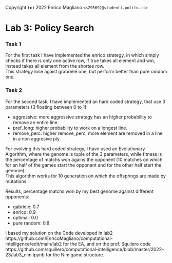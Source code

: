 
Copyright **`(c)`** 2022 Enrico Magliano `<s295692@studenti.polito.it>`
# Lab 3: Policy Search

<h3>Task 1</h3>
<p>
  For the first task I have implemented the enrico strategy, in which simply checks if there is only one active row, if true takes all element and win, instead takes all element from the shortes row.<br/>
  This strategy lose agaist grabriele one, but perform better than pure random one.
</p>
<h3>Task 2</h3>
For the second task, I have implemented an hard coded strategy, that use 3 parameters (3 floating between 0 to 1):
<ul>
  <li>aggressive: more aggressive strategy has an higher probability to remove an entire line.</li>
  <li>pref_long: higher probability to work on a longest line.</li>
  <li>remove_perc: higher remove_perc, more element are removed in a line in a non aggresive ply.</li>
</ul>
<p>
   For evolving this hard coded strategy, I have used an Evolutionary Algorithm, where the genome is tuple of the 3 parameters, while fitness is the percentage of matchs won agains the opponent  (10 matches on which for an half of the games start the opponent and for the other half start the genome).</br>
   This algorithm works for 10 generation on which the offsprings are made by mutations.
</p>
<p>
  Results, percentage matchs won by my best genome against different opponents:
  <ul>
  <li>gabriele: 0.7</li>
    <li>enrico: 0.9</li>
    <li>optimal: 0.0</li>
    <li>pure random: 0.8</li>
  </ul>
  
<p/>  
<p>
 I based my solution on the Code developed in lab2 https://github.com/EnricoMagliano/computational-intelligence/edit/main/lab2 for the EA, and on the prof. Squilero code https://github.com/squillero/computational-intelligence/blob/master/2022-23/lab3_nim.ipynb for the Nim game structure.
</P>
